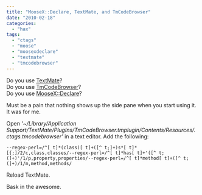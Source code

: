 ```yaml
---
title: "MooseX::Declare, TextMate, and TmCodeBrowser"
date: "2010-02-18"
categories: 
  - "hax"
tags: 
  - "ctags"
  - "moose"
  - "moosexdeclare"
  - "textmate"
  - "tmcodebrowser"
---
```


Do you use [TextMate](http://www.macromates.com)?  
Do you use [TmCodeBrowser](http://www.cocoabits.com/TmCodeBrowser/)?  
Do you use [MooseX::Declare](http://search.cpan.org/dist/MooseX-Declare/lib/MooseX/Declare.pm)?

Must be a pain that nothing shows up the side pane when you start using it. It was for me.

Open _'~/Library/Application Support/TextMate/PlugIns/TmCodeBrowser.tmplugin/Contents/Resources/.ctags.tmcodebrowser'_ in a text editor. Add the following:

```
--regex-perl=/^[ t]*(class)[ t]+([^ t;]+)s*[ t]*[{;]/2/c,class,classes/--regex-perl=/^[ t]*has[ t]+'([^ t;(]+)'/1/p,property,properties/--regex-perl=/^[ t]*method[ t]+([^ t;(]+)/1/m,method,methods/
```

Reload TextMate.

Bask in the awesome.
